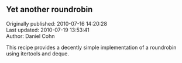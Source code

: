 ## Yet another roundrobin  
Originally published: 2010-07-16 14:20:28  
Last updated: 2010-07-19 13:53:41  
Author: Daniel Cohn  
  
This recipe provides a decently simple implementation of a roundrobin using itertools and deque.